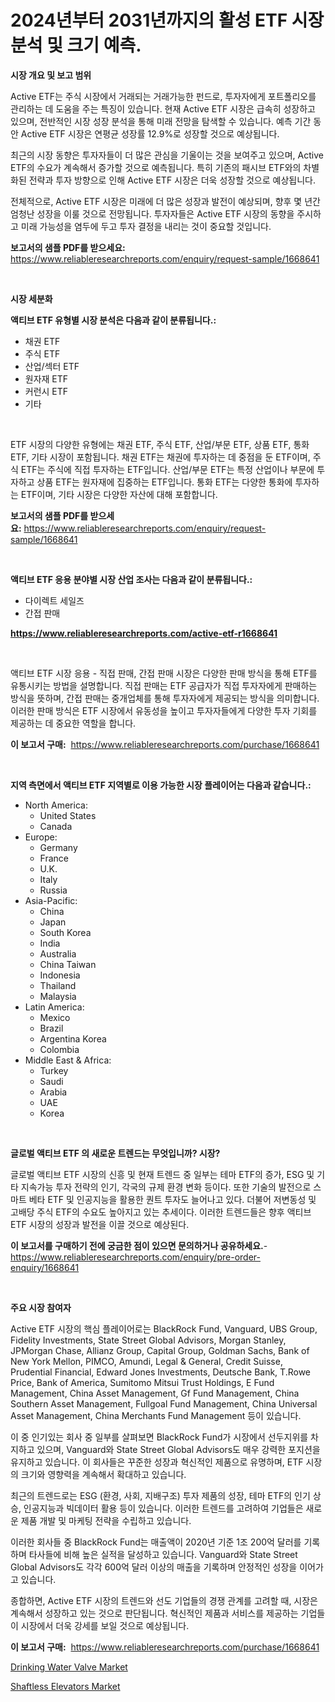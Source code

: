 <p><h1>2024년부터 2031년까지의 활성 ETF 시장 분석 및 크기 예측.</h1></p><p><strong>시장 개요 및 보고 범위</strong></p>
<p><p>Active ETF는 주식 시장에서 거래되는 거래가능한 펀드로, 투자자에게 포트폴리오를 관리하는 데 도움을 주는 특징이 있습니다. 현재 Active ETF 시장은 급속히 성장하고 있으며, 전반적인 시장 성장 분석을 통해 미래 전망을 탐색할 수 있습니다. 예측 기간 동안 Active ETF 시장은 연평균 성장률 12.9%로 성장할 것으로 예상됩니다.</p><p>최근의 시장 동향은 투자자들이 더 많은 관심을 기울이는 것을 보여주고 있으며, Active ETF의 수요가 계속해서 증가할 것으로 예측됩니다. 특히 기존의 패시브 ETF와의 차별화된 전략과 투자 방향으로 인해 Active ETF 시장은 더욱 성장할 것으로 예상됩니다.</p><p>전체적으로, Active ETF 시장은 미래에 더 많은 성장과 발전이 예상되며, 향후 몇 년간 엄청난 성장을 이룰 것으로 전망됩니다. 투자자들은 Active ETF 시장의 동향을 주시하고 미래 가능성을 염두에 두고 투자 결정을 내리는 것이 중요할 것입니다.</p></p>
<p><strong>보고서의 샘플 PDF를 받으세요:</strong> <a href="https://www.reliableresearchreports.com/enquiry/request-sample/1668641">https://www.reliableresearchreports.com/enquiry/request-sample/1668641</a></p>
<p>&nbsp;</p>
<p><strong>시장 세분화</strong></p>
<p><strong>액티브 ETF 유형별 시장 분석은 다음과 같이 분류됩니다.:</strong></p>
<p><ul><li>채권 ETF</li><li>주식 ETF</li><li>산업/섹터 ETF</li><li>원자재 ETF</li><li>커런시 ETF</li><li>기타</li></ul></p>
<p>&nbsp;</p>
<p><p>ETF 시장의 다양한 유형에는 채권 ETF, 주식 ETF, 산업/부문 ETF, 상품 ETF, 통화 ETF, 기타 시장이 포함됩니다. 채권 ETF는 채권에 투자하는 데 중점을 둔 ETF이며, 주식 ETF는 주식에 직접 투자하는 ETF입니다. 산업/부문 ETF는 특정 산업이나 부문에 투자하고 상품 ETF는 원자재에 집중하는 ETF입니다. 통화 ETF는 다양한 통화에 투자하는 ETF이며, 기타 시장은 다양한 자산에 대해 포함합니다.</p></p>
<p><strong>보고서의 샘플 PDF를 받으세요:</strong>&nbsp;<a href="https://www.reliableresearchreports.com/enquiry/request-sample/1668641">https://www.reliableresearchreports.com/enquiry/request-sample/1668641</a></p>
<p>&nbsp;</p>
<p><strong> 액티브 ETF 응용 분야별 시장 산업 조사는 다음과 같이 분류됩니다.:</strong></p>
<p><ul><li>다이렉트 세일즈</li><li>간접 판매</li></ul></p>
<p><strong><a href="https://www.reliableresearchreports.com/active-etf-r1668641">https://www.reliableresearchreports.com/active-etf-r1668641</a></strong></p>
<p>&nbsp;</p>
<p><p>액티브 ETF 시장 응용 - 직접 판매, 간접 판매 시장은 다양한 판매 방식을 통해 ETF를 유통시키는 방법을 설명합니다. 직접 판매는 ETF 공급자가 직접 투자자에게 판매하는 방식을 뜻하며, 간접 판매는 중개업체를 통해 투자자에게 제공되는 방식을 의미합니다. 이러한 판매 방식은 ETF 시장에서 유동성을 높이고 투자자들에게 다양한 투자 기회를 제공하는 데 중요한 역할을 합니다.</p></p>
<p><strong>이 보고서 구매:</strong>&nbsp; <a href="https://www.reliableresearchreports.com/purchase/1668641">https://www.reliableresearchreports.com/purchase/1668641</a></p>
<p>&nbsp;</p>
<p><strong>지역 측면에서 액티브 ETF 지역별로 이용 가능한 시장 플레이어는 다음과 같습니다.:</strong></p>
<p><ul>
    <li>
        North America:
        <ul>
            <li>United States</li>
            <li>Canada</li>
        </ul>
    </li>
    <li>
        Europe:
        <ul>
            <li>Germany</li>
            <li>France</li>
            <li>U.K.</li>
            <li>Italy</li>
            <li>Russia</li>
        </ul>
    </li>
    <li>
        Asia-Pacific:
        <ul>
            <li>China</li>
            <li>Japan</li>
            <li>South Korea</li>
            <li>India</li>
            <li>Australia</li>
            <li>China Taiwan</li>
            <li>Indonesia</li>
            <li>Thailand</li>
            <li>Malaysia</li>
        </ul>
    </li>
    <li>
        Latin America:
        <ul>
            <li>Mexico</li>
            <li>Brazil</li>
            <li>Argentina Korea</li>
            <li>Colombia</li>
        </ul>
    </li>
    <li>
        Middle East & Africa:
        <ul>
            <li>Turkey</li>
            <li>Saudi</li>
            <li>Arabia</li>
            <li>UAE</li>
            <li>Korea</li>
        </ul>
    </li>
    </ul></p>
<p>&nbsp;</p>
<p><strong>글로벌 액티브 ETF 의 새로운 트렌드는 무엇입니까? 시장?</strong></p>
<p><p>글로벌 액티브 ETF 시장의 신흥 및 현재 트렌드 중 일부는 테마 ETF의 증가, ESG 및 기타 지속가능 투자 전략의 인기, 각국의 규제 환경 변화 등이다. 또한 기술의 발전으로 스마트 베타 ETF 및 인공지능을 활용한 퀀트 투자도 늘어나고 있다. 더불어 저변동성 및 고배당 주식 ETF의 수요도 높아지고 있는 추세이다. 이러한 트렌드들은 향후 액티브 ETF 시장의 성장과 발전을 이끌 것으로 예상된다.</p></p>
<p><strong>이 보고서를 구매하기 전에 궁금한 점이 있으면 문의하거나 공유하세요.</strong>- <a href="https://www.reliableresearchreports.com/enquiry/pre-order-enquiry/1668641">https://www.reliableresearchreports.com/enquiry/pre-order-enquiry/1668641</a></p>
<p>&nbsp;</p>
<p><strong>주요 시장 참여자</strong></p>
<p><p>Active ETF 시장의 핵심 플레이어로는 BlackRock Fund, Vanguard, UBS Group, Fidelity Investments, State Street Global Advisors, Morgan Stanley, JPMorgan Chase, Allianz Group, Capital Group, Goldman Sachs, Bank of New York Mellon, PIMCO, Amundi, Legal & General, Credit Suisse, Prudential Financial, Edward Jones Investments, Deutsche Bank, T.Rowe Price, Bank of America, Sumitomo Mitsui Trust Holdings, E Fund Management, China Asset Management, Gf Fund Management, China Southern Asset Management, Fullgoal Fund Management, China Universal Asset Management, China Merchants Fund Management 등이 있습니다.</p><p>이 중 인기있는 회사 중 일부를 살펴보면 BlackRock Fund가 시장에서 선두지위를 차지하고 있으며, Vanguard와 State Street Global Advisors도 매우 강력한 포지션을 유지하고 있습니다. 이 회사들은 꾸준한 성장과 혁신적인 제품으로 유명하며, ETF 시장의 크기와 영향력을 계속해서 확대하고 있습니다.</p><p>최근의 트렌드로는 ESG (환경, 사회, 지배구조) 투자 제품의 성장, 테마 ETF의 인기 상승, 인공지능과 빅데이터 활용 등이 있습니다. 이러한 트렌드를 고려하여 기업들은 새로운 제품 개발 및 마케팅 전략을 수립하고 있습니다.</p><p>이러한 회사들 중 BlackRock Fund는 매출액이 2020년 기준 1조 200억 달러를 기록하며 타사들에 비해 높은 실적을 달성하고 있습니다. Vanguard와 State Street Global Advisors도 각각 600억 달러 이상의 매출을 기록하며 안정적인 성장을 이어가고 있습니다.  </p><p>종합하면, Active ETF 시장의 트렌드와 선도 기업들의 경쟁 관계를 고려할 때, 시장은 계속해서 성장하고 있는 것으로 판단됩니다. 혁신적인 제품과 서비스를 제공하는 기업들이 시장에서 더욱 강세를 보일 것으로 예상됩니다.</p></p>
<p><strong>이 보고서 구매:</strong>&nbsp;&nbsp;<a href="https://www.reliableresearchreports.com/purchase/1668641">https://www.reliableresearchreports.com/purchase/1668641</a></p>
<p><p><a href="https://github.com/edytherolanlouisejk1miz0wig/Market-Research-Report-List-2/blob/main/drinking-water-valve-market.md">Drinking Water Valve Market</a></p><p><a href="https://github.com/peachesmcdowel1/Market-Research-Report-List-2/blob/main/shaftless-elevators-market.md">Shaftless Elevators Market</a></p></p>